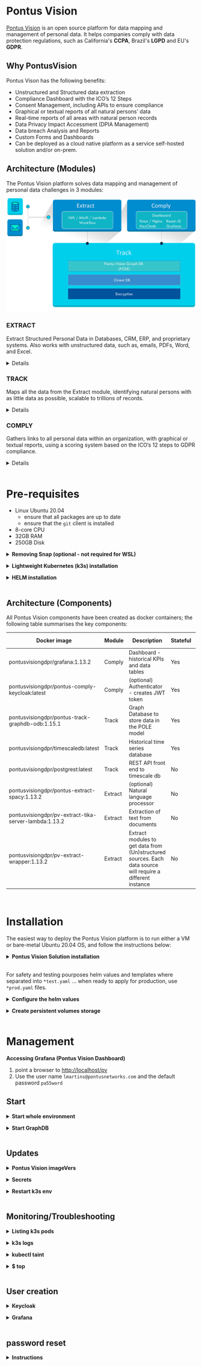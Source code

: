 
# Pontus Vision

[Pontus Vision](https://www.pontusvision.com) is an open source platform for data mapping and management of personal data. It helps companies comply with data protection regulations, such as California's **CCPA**, Brazil's **LGPD** and EU's **GDPR**.

## Why PontusVision
Pontus Vison has the following benefits:

 * Unstructured and Structured data extraction
 * Compliance Dashboard with the ICO’s 12 Steps
 * Consent Management, including APIs to ensure compliance
 * Graphical or textual reports of all natural persons’ data
 * Real-time reports of all areas with natural person records
 * Data Privacy Impact Accessment (DPIA Management)
 * Data breach Analysis and Reports
 * Custom Forms and Dashboards
 * Can be deployed as a cloud native platform as a service self-hosted solution and/or on-prem.

## Architecture (Modules)

The Pontus Vision platform solves data mapping and management of personal data challenges in 3 modules:

![](images-README/arch-components.png)


### EXTRACT

Extract Structured Personal Data in Databases, CRM, ERP, and proprietary systems. Also works with unstructured data, such as, emails, PDFs, Word, and Excel.

<details>

The Pontus Vision platform extracts structured and unstructured data in an automated manner and without interference on daily operations. The solution does not require changes to the customers’ systems, being able to receive large volumes of data from several corporate systems. Connectors for systems not yet supported are easily implemented.

Structured Data: Databases, CRM, ERP and proprietary systems.
Unstructured Data: emails, Microsoft Office documents, PDF files, and others.

</details>

### TRACK

Maps all the data from the Extract module, identifying natural persons with as little data as possible, scalable to trillions of records.
<details>

Our solution maps data by tracking all data sources from the Extract stage, identifying customer data with as little information as possible, using graph databases and natural language processing technologies, supporting trillions of records.

Scalability is extremely important as the number of data on natural persons grows daily, with each customer or staff interaction generating new data.

Pontus Vision is based on the POLE (Person, Object, Location, Event) data model to Track data. This is a model used by the UK Government to associate data with individuals. The POLE model creates relationships between People, Objects, Locations and Events, forming the basis of a robust intelligence structure.
</details>

### COMPLY

Gathers links to all personal data within an organization, with graphical or textual reports, using a scoring system based on the ICO’s 12 steps to GDPR compliance.
<details>

All data is consolidated in a dashboard, for graphical or textual visualization.

The solution gathers links to all personal data within an organization, with graphical or textual reports, using a scoring system based on the ICO’s 12 steps to GDPR compliance.

All forms and reports are managed in real time, showing the areas of the organization that have personal data.
</details>

<br/>

# Pre-requisites
 - Linux Ubuntu 20.04
   - ensure that all packages are up to date
   - ensure that the `git` client is installed 
 - 8-core CPU            
 - 32GB RAM
 - 250GB Disk

 <!--
**<details><summary>Docker 🐳</summary>**

<details><summary>Windows Instructions</summary>

 * [Install Windows WSL2 Ubuntu 20.04](https://docs.microsoft.com/en-us/windows/wsl/install-win10)
 * [Install Windows Docker desktop](https://docs.docker.com/docker-for-windows/install/) 
 * Enable Kubernetes on Docker Desktop:
   * Use WSL Engine: ![](images-README/windows-docker-desktop-settings.jpg)
   * Enable WSL2 Integration: ![](images-README/windows-docker-desktop-wsl-integration.jpg)
   * Enable Kubernetes: ![](images-README/windows-docker-desktop-kubernetes.jpg)

</details> 

<details><summary>MacOS Instructions</summary>
  
 * [Install MacOS Docker Desktop](https://docs.docker.com/docker-for-mac/install/)
 * Enable Kubernetes: ![](images-README/macos-dockerd-k8s.jpg)
 
</details>

<details><summary>Linux Instructions (Ubuntu 20.04)</summary>
  
 * [Install Docker](https://docs.docker.com/engine/install/ubuntu/)
 * [Install Kubernetes](https://kubernetes.io/docs/setup/production-environment/tools/kubeadm/install-kubeadm/)
 * here are instructions from scratch:
```
sudo apt-get update
sudo apt-get install -y apt-transport-https ca-certificates curl
sudo curl -fsSLo /usr/share/keyrings/kubernetes-archive-keyring.gpg https://packages.cloud.google.com/apt/doc/apt-key.gpg
echo "deb [signed-by=/usr/share/keyrings/kubernetes-archive-keyring.gpg] https://apt.kubernetes.io/ kubernetes-xenial main" | sudo tee /etc/apt/sources.list.d/kubernetes.list
sudo apt-get update
sudo apt-get install -y kubelet kubeadm kubectl
sudo apt-mark hold kubelet kubeadm kubectl

cat  <<EOF > /tmp/kubeadm-config.yaml
# kubeadm-config.yaml
kind: ClusterConfiguration
apiVersion: kubeadm.k8s.io/v1beta2  // k8s OR k3s
kubernetesVersion: v1.22.2
---
kind: KubeletConfiguration
apiVersion: kubelet.config.k8s.io/v1beta1  //k8s SHOULDNT be k3s
cgroupDriver: systemd
EOF
#  sudo kubeadm init --pod-network-cidr=

sudo mkdir /etc/docker
cat <<EOF | sudo tee /etc/docker/daemon.json
{
  "exec-opts": ["native.cgroupdriver=systemd"],
  "log-driver": "json-file",
  "log-opts": {
    "max-size": "100m"
  },
  "storage-driver": "overlay2"
}
EOF
sudo systemctl enable docker
sudo systemctl daemon-reload
sudo systemctl restart docker

sudo swapoff -a

cat <<EOF | sudo tee /etc/modules-load.d/containerd.conf
overlay
br_netfilter
EOF

sudo modprobe overlay
sudo modprobe br_netfilter

# Setup required sysctl params, these persist across reboots.
cat <<EOF | sudo tee /etc/sysctl.d/99-kubernetes-cri.conf
net.bridge.bridge-nf-call-iptables  = 1
net.ipv4.ip_forward                 = 1
net.bridge.bridge-nf-call-ip6tables = 1
EOF

# Apply sysctl params without reboot
sudo sysctl --system
```
##### systemd cgroup driver:
  To use the systemd cgroup driver in /etc/containerd/config.toml with runc, set
```
[plugins."io.containerd.grpc.v1.cri".containerd.runtimes.runc]
  ...
  [plugins."io.containerd.grpc.v1.cri".containerd.runtimes.runc.options]
    SystemdCgroup = true
```
If you apply this change make sure to restart containerd again:
```
sudo systemctl restart containerd
```

##### Cluster creation:
```
sudo kubeadm init --config=/tmp/kubeadm-config.yaml
```
If all goes well, you should see something similar to this:
```
Your Kubernetes control-plane has initialized successfully!

To start using your cluster, you need to run the following as a regular user:

  mkdir -p $HOME/.kube
  sudo cp -i /etc/kubernetes/admin.conf $HOME/.kube/config
  sudo chown $(id -u):$(id -g) $HOME/.kube/config

Alternatively, if you are the root user, you can run:

  export KUBECONFIG=/etc/kubernetes/admin.conf

You should now deploy a pod network to the cluster.
Run "kubectl apply -f [podnetwork].yaml" with one of the options listed at:
  https://kubernetes.io/docs/concepts/cluster-administration/addons/

Then you can join any number of worker nodes by running the following on each as root:

kubeadm join 192.xx.xx.xx:6443 --token xxxxx.yyyyyyyyyyyyyy \
        --discovery-token-ca-cert-hash sha256:aaaaaaaaaaaaaaaaaaaaaaaaaaaaaaaaaaaaaaaaaaaaaaaaa
  
```
If running on a single cluster, you may have to run the following commands (to enable the master node and to add a network:
```
mkdir -p $HOME/.kube
sudo cp -i /etc/kubernetes/admin.conf $HOME/.kube/config
sudo chown $(id -u):$(id -g) $HOME/.kube/config

kubectl apply -f  https://docs.projectcalico.org/manifests/calico.yaml
kubectl taint nodes --all node-role.kubernetes.io/master-

```

</details>

</details>

-->

**<details><summary>Removing Snap (optional - not required for WSL)</summary>**
Before the `k3s` installation, remove `Snap` package manager, as it consumes too much CPU on small servers; this can be done by running the following:

```bash
 export SNAP_LIST=$(snap list)
 sudo ls
```

**run the loops below twice; this is NOT A TYPO:**

```bash
for i in ${SNAP_LIST}; do
  sudo snap remove --purge package-name
done

for i in ${SNAP_LIST}; do
  sudo snap remove --purge package-name
done

sudo rm -rf /var/cache/snapd/

sudo apt autoremove --purge snapd gnome-software-plugin-snap

rm -fr ~/snap
sudo apt-mark hold snapd
Update the server:

sudo apt update
sudo apt upgrade -y
sudo apt install git
```

</details>

**<details><summary>Lightweight Kubernetes (k3s) installation</summary>**

K3s is a Lightweight Kubernetes that is easy to install, and uses fewer resources than k8s. For more info follow the [link](https://github.com/k3s-io/k3s/blob/master/README.md).

```bash
mkdir -p ~/work/client/
cd ~/work/client/
curl -sfL https://get.k3s.io | sh -s - --write-kubeconfig-mode 644
```

After running the commands above, add the following to the end of the .bashrc file:

```bash
alias kubectl='k3s kubectl'
source <(kubectl completion bash)
export SCREENDIR=$HOME/.screen
[ -d $SCREENDIR ] || mkdir -p -m 700 $SCREENDIR

complete -C '/usr/local/bin/aws_completer' aws

export PATH=$PATH:~/.local/bin:~/.yarn/bin:/mnt/c/Users/LeonardoMartins/go/bin/:$HOME/go/src/github.com/lexicality/wsl-relay/scripts
#PROMPT_COMMAND='echo -ne "\033k\033\0134\033k${HOSTNAME}[`basename ${PWD}`]\033\0134"'
#PROMPT_COMMAND='printf "\033k%s $\033\\" "${PWD/#$HOME/\~}"'
PS1='\u@\h [\w] \$ '

#if echo $TERM | grep ^screen -q; then
  #PS1='\[\033k\033\\\]'$PS1
#fi
if [[ "$TERM" == screen* ]]; then
  screen_set_window_title () {
	local HPWD="$PWD"
	case $HPWD in
	  $HOME) HPWD="~";;
	  $HOME/*) HPWD="~${HPWD#$HOME}";;
	esac
	printf '\ek%s\e\\' "$HPWD"
  }
  PROMPT_COMMAND="screen_set_window_title; $PROMPT_COMMAND"
fi
export KUBECONFIG=/etc/rancher/k3s/k3s.yaml
export EDITOR=/usr/bin/vi
```

Source the .bashrc above to apply the changes:
```
. ~/.bashrc
```

Run the following (For WSL only):
```
sudo /usr/local/bin/k3s server --write-kubeconfig-mode=644
```

</details>

**<details><summary>HELM installation</summary>**

HELM is a tool that streamlines installing and managing Kubernetes applications. To install it, run the following code:

```bash
curl -fsSL -o get_helm.sh https://raw.githubusercontent.com/helm/helm/main/scripts/get-helm-3
chmod 700 get_helm.sh
./get_helm.sh
```

After installing helm, create the cert-manager namespace and install cert manager; this will enable https certificates to be managed:
```
kubectl create namespace cert-manager
helm install \
  cert-manager jetstack/cert-manager \
  --namespace cert-manager \
  --create-namespace \
  --version v1.6.1 \
  --set installCRDs=true
```
</details>

<br/>

## Architecture (Components)
All Pontus Vision components have been created as docker containers; the following table summarises the key components:


| Docker image                                         |Module   | Description                                     | Stateful            | Image Size | Min Memory |
|------------------------------------------------------|---------|-------------------------------------------------|---------------------|------------|------------|
|  pontusvisiongdpr/grafana:1.13.2                     |Comply   | Dashboard - historical KPIs and data tables     | Yes                 | 140.67MB   | 39MiB      |
|  pontusvisiongdpr/pontus-comply-keycloak:latest      |Comply   | (optional) Authenticator - creates JWT token    | Yes                 | 404MB      | 492MiB     |
|  pontusvisiongdpr/pontus-track-graphdb-odb:1.15.1    |Track    | Graph Database to store data in the POLE model  | Yes                 | 1.04GB     | 4.5GiB     |
|  pontusvisiongdpr/timescaledb:latest                 |Track    | Historical time series database                 | Yes                 | 73MB       | 192MiB     |
|  pontusvisiongdpr/postgrest:latest                   |Track    | REST API front end to timescale db              | No                  | 43MB       | 13MiB      |
|  pontusvisiongdpr/pontus-extract-spacy:1.13.2        |Extract  | (optional) Natural language processor           | No                  | 4.12GB     | 105MiB     |
|  pontusvisiongdpr/pv-extract-tika-server-lambda:1.13.2     |Extract  | Extraction of text from documents               | No                  | 436.2MB    | 255MiB     |
|  pontusvisiongdpr/pv-extract-wrapper:1.13.2          |Extract  | Extract modules to get data from (Un)structured sources. Each data source will require a different instance  | No                  | 223.84 MB  |      23MiB    |

<br/>

# Installation

The easiest way to deploy the Pontus Vision platform is to run either a VM or bare-metal Ubuntu 20.04 OS, and follow the instructions below:

**<details><summary>Pontus Vision Solution installation</summary>**

The helm chart used to configure the Pontus Vision platform exists in this repository. Clone this repository and use either the GDPR or LGPD Demo:

```bash
git clone https://github.com/pontus-vision/pontus-vision.git
cd pontus-vision/k3s
```

GDPR folder: `cd pv-gdpr`

LGPD folder: `cd pv-lgpd`

## Secret Files
This demo uses Kubernetes secrets to store various sensitive passwords and credentials. You'll need to create your own, but to get you started, we have created a tar file with sample formats located at root `~/pontus-vision`.

You can download the file [here](/sample-secrets.tar.gz).

To extract the secrets run:
```
sudo tar xzvf sample-secrets.tar.gz
```
<!--
That should produce a directory structure similar to this:
```
secrets/
├── env
│   ├── pontus-grafana
│   │   └── GF_PATHS_CONFIG
│   ├── pontus-graphdb
│   │   ├── AWS_ACCESS_KEY_ID
│   │   ├── AWS_SECRET_ACCESS_KEY
│   │   └── ORIENTDB_ROOT_PASSWORD
│   ├── pontus-postgrest
│   │   ├── PGRST_DB_ANON_ROLE
│   │   └── PGRST_DB_URI
│   └── pontus-timescaledb
│       ├── POSTGRES_PASSWORD
│       └── POSTGRES_USER
├── google-creds-json
├── mapping-salesforce-graph
├── office-365-auth-client-id
├── office-365-auth-client-secret
├── office-365-auth-tenant-id
├── s3-creds
├── salesforce-client-id
├── salesforce-client-secret
├── salesforce-password
├── salesforce-username
├── watson-password
└── watson-user-name
```
### env/pontus-grafana/GF_PATHS_CONFIG
Path to the grafana configuration file
```
/etc/grafana/grafana-pontus.ini
```


### env/pontus-graphdb/AWS_ACCESS_KEY_ID
AWS ACCESS KEY Used to pull graphdb information from S3 buckets from the graph database
 
### env/pontus-graphdb/AWS_SECRET_ACCESS_KEY
AWS SECRET KEY Used to pull graphdb information from S3 buckets from the graph database

### env/pontus-graphdb/ORIENTDB_ROOT_PASSWORD
Master password file for orient db
```
admin
```

### env/pontus-postgrest/PGRST_DB_ANON_ROLE
Role used to connect from postgrest to postgres (used to store time series data)
```
postgres
```

### env/pontus-postgrest/PGRST_DB_URI
```
postgres://postgres:mysecretpassword@pontus-timescaledb:5432/dtm
```

### env/pontus-timescaledb/POSTGRES_PASSWORD
```
mysecretpassword
```

### env/pontus-timescaledb/POSTGRES_USER
```
postgres
```

### google-creds-json
This file has the credentials required for Google's NLP Engine

Here is a sample content:
```json
{ "type": "service_account", "project_id": "<PROJID_GOES_HERE>", "private_key_id": "<PRIV_KEY_ID_GOES_HERE>", "private_key": "-----BEGIN PRIVATE KEY-----\nPLEASE_ADD_YOUR_PRIVATE_KEY_HERE\n-----END PRIVATE KEY-----\n", "client_email": "<some.email.com>", "client_id": "<CLIENT_ID_GOES_HERE>", "auth_uri": "https://accounts.google.com/o/oauth2/auth", "token_uri": "https://accounts.google.com/o/oauth2/token", "auth_provider_x509_cert_url": "https://www.googleapis.com/oauth2/v1/certs", "client_x509_cert_url": "https://www.googleapis.com/robot/v1/metadata/x509/<ADD_YOUR_DETAILS_HERE>" }
```

### mapping-salesforce-graph
This file has the POLE mappings for Salesforce; note that this may also be added in-situ in the NiFi workflow, or stored in S3.
Here is a sample content:
```json
{ "updatereq": { "vertices": [ { "label": "Person.Natural", "props": [ { "name": "Person.Natural.Full_Name", "val": "${pg_FirstName?.toUpperCase()?.trim()} ${pg_LastName?.toUpperCase()?.trim()}", "predicate": "eq", "mandatoryInSearch": true }, { "name": "Person.Natural.Full_Name_fuzzy", "val": "${pg_FirstName?.toUpperCase()?.trim()} ${pg_LastName?.toUpperCase()?.trim()}", "excludeFromSearch": true }, { "name": "Person.Natural.Last_Name", "val": "${pg_LastName?.toUpperCase()?.trim()}", "excludeFromSubsequenceSearch": true }, { "name": "Person.Natural.Date_Of_Birth", "val": "${pg_Birthdate?:'1666-01-01'}", "type": "java.util.Date", "mandatoryInSearch": false, "excludeFromSubsequenceSearch": true }, { "name": "Person.Natural.Title", "val": "${pg_Salutation?:''}", "excludeFromSearch": true }, { "name": "Person.Natural.Nationality", "val": "${pg_MailingCountry?:'Unknown'}", "excludeFromSearch": true }, { "name": "Person.Natural.Customer_ID", "val": "${pg_Id}", "mandatoryInSearch": true }, { "name": "Person.Natural.Gender", "val": "Unknown", "mandatoryInSearch": false, "excludeFromSubsequenceSearch": true } ] }, { "label": "Location.Address", "props": [ { "name": "Location.Address.Full_Address", "val": "${ ( (pg_MailingStreet?:'')+ '\\\\n' + (pg_MailingCity?:'') + '\\\\n' + (pg_MailingState?:'') + '\\\\n' + (pg_MailingCountry?:'')).replaceAll('\\\\n', ' ') }", "mandatoryInSearch": true }, { "name": "Location.Address.parser", "val": "${ ( (pg_MailingStreet?:'')+ '\\\\n' + (pg_MailingCity?:'') + '\\\\n' + (pg_MailingState?:'') + '\\\\n' + (pg_MailingCountry?:'')).replaceAll('\\\\n', ' ') }", "excludeFromSearch": true, "type": "com.pontusvision.utils.LocationAddress" }, { "name": "Location.Address.Post_Code", "val": "${com.pontusvision.utils.PostCode.format(pg_MailingPostalCode)}", "excludeFromSearch": true } ] }, { "label": "Object.Email_Address", "props": [ { "name": "Object.Email_Address.Email", "val": "${pg_Email}", "mandatoryInSearch": true } ] }, { "label": "Object.Phone_Number", "props": [ { "name": "Object.Phone_Number.Raw", "val": "${pg_Phone}", "mandatoryInSearch": false }, { "name": "Object.Phone_Number.Type", "val": "Work", "excludeFromSubsequenceSearch": true }, { "name": "Object.Phone_Number.Numbers_Only", "val": "${(pg_Phone?.replaceAll('[^0-9]', '')?:'00000000')}", "excludeFromSearch": true, "type":"[Ljava.lang.String;" }, { "name": "Object.Phone_Number.Last_7_Digits", "val": "${(((pg_Phone?.replaceAll('[^0-9]', ''))?:'0000000')[-7..-1])}", "mandatoryInSearch": true, "type":"[Ljava.lang.String;" } ] }, { "label": "Object.Data_Source", "props": [ { "name": "Object.Data_Source.Name", "val": "salesforce.com", "mandatoryInSearch": true, "excludeFromUpdate": true } ] }, { "label": "Event.Group_Ingestion", "props": [ { "name": "Event.Group_Ingestion.Metadata_Start_Date", "val": "${pg_currDate}", "mandatoryInSearch": true, "excludeFromSearch": false, "type": "java.util.Date" }, { "name": "Event.Group_Ingestion.Metadata_End_Date", "val": "${new Date()}", "excludeFromSearch": true, "type": "java.util.Date" }, { "name": "Event.Group_Ingestion.Type", "val": "Marketing Email System", "excludeFromSearch": true }, { "name": "Event.Group_Ingestion.Operation", "val": "Structured Data Insertion", "excludeFromSearch": true } ] }, { "label": "Event.Ingestion", "props": [ { "name": "Event.Ingestion.Type", "val": "Marketing Email System", "excludeFromSearch": true }, { "name": "Event.Ingestion.Operation", "val": "Structured Data Insertion", "excludeFromSearch": true }, { "name": "Event.Ingestion.Domain_b64", "val": "${original_request?.bytes?.encodeBase64()?.toString()}", "excludeFromSearch": true }, { "name": "Event.Ingestion.Metadata_Create_Date", "val": "${new Date()}", "excludeFromSearch": true, "type": "java.util.Date" } ] } ], "edges": [ { "label": "Uses_Email", "fromVertexLabel": "Person.Natural", "toVertexLabel": "Object.Email_Address" }, { "label": "Has_Phone", "fromVertexLabel": "Person.Natural", "toVertexLabel": "Object.Home_Phone_Number" }, { "label": "Has_Phone", "fromVertexLabel": "Person.Natural", "toVertexLabel": "Object.Phone_Number" }, { "label": "Lives", "fromVertexLabel": "Person.Natural", "toVertexLabel": "Location.Address" }, { "label": "Has_Policy", "fromVertexLabel": "Person.Natural", "toVertexLabel": "Object.Phone_Number" }, { "label": "Has_Ingestion_Event", "fromVertexLabel": "Person.Natural", "toVertexLabel": "Event.Ingestion" }, { "label": "Has_Ingestion_Event", "fromVertexLabel": "Event.Group_Ingestion", "toVertexLabel": "Event.Ingestion" }, { "label": "Has_Ingestion_Event", "toVertexLabel": "Event.Group_Ingestion", "fromVertexLabel": "Object.Data_Source" } ] } }
```
### office-365-auth-client-id
This file has the Office 365 auth client id; the format is typically just a GUID.
Here is a sample content:
```
12345678-90ab-cdef-0123-456789abcdef
```

### office-365-auth-client-secret
This file has the Office 365 auth client secret; the format has randomly generated strings
Here is a sample content:
```
Aasdf888^%8>73321;;123k4k123k415k123
```
### office-365-auth-tenant-id
This file has the Office 365 auth tenant id; the format is typically just a GUID.
Here is a sample content:
```
87654321-90ab-cdef-0123-456789abcdef
```
### s3-creds
This file has the credentials to connect to AWS S3 Buckets
Here is a sample content:
```
aws_access_key = AKIAQQQQQQQQQQQQQQQQ
aws_secret_key = cccccccccccccccccccccccccccccccccccccccc
#assumed_role = True
#assumed_role_arn = arn:aws:iam::012345678901:role/orientdb-role
aws_access_key_id = AKIAQQQQQQQQQQQQQQQQ
aws_secret_access_key = cccccccccccccccccccccccccccccccccccccccc
accessKey=AKIAQQQQQQQQQQQQQQQQ
secretKey=cccccccccccccccccccccccccccccccccccccccc
```
### salesforce-client-id
This file has the Salesforce alphanumeric API client id
Here is a sample content:
```
00000000000000000000000000000000000.abcdefghijklmnopqrstuvwzyzABCDEFGHIJKLMNOPQRSTUVW
```
### salesforce-client-secret
This file has the Salesforce HEX API client secret
Here is a sample content:
```
01234567890DEADBEE01234567890DEADBEE01234567890DEADBEEFFF0123456
```
### salesforce-password
This file has the Salesforce API's alphanumeric password
Here is a sample content:
```
passwordpasswordpassword123456789
```
### salesforce-username
This file has the Salesforce API's user name (typically an e-mail address)
Here is a sample content:
```
my@email.com
```
### watson-password
This file has the IBM Watson API Password (typically an alpha-numeric random string)
Here is a sample content:
```
dfghjkl32j3
```

### watson-user-name
This file has the IBM Watson API User Name (typically a GUID)
Here is a sample content:
```
87654321-90ab-cdef-0123-456789abcdef
```
-->

**Edit the secret Files structure**

That should produce a directory structure similar to the one below. Secrets located inside the `env/` folder should not be modified, only add your secrets to the main folder `secrets/`.

```
k3s/secrets/
├── CRM-api-key
├── CRM-json
├── ERP-api-key
├── env
│   ├── pontus-grafana
│   │   └── GF_PATHS_CONFIG
│   ├── pontus-graphdb
│   │   ├── AWS_ACCESS_KEY_ID
│   │   ├── AWS_SECRET_ACCESS_KEY
│   │   └── ORIENTDB_ROOT_PASSWORD
│   ├── pontus-postgrest
│   │   ├── PGRST_DB_ANON_ROLE
│   │   └── PGRST_DB_URI
│   └── pontus-timescaledb
│       ├── POSTGRES_PASSWORD
│       └── POSTGRES_USER
├── google-json
└── microsoft-json
```

<details><summary>CRM-api-key</summary>

This token is used to grant access to CRM's data. For more information on how to get this value, please contact DPO.

**Format**: one-line text.

</details>

<details><summary>CRM-json</summary>

This json contains CRM's user key. For more information on how to get this value, please contact DPO.

**Json format:**

```json
{
  "secrets": {
    "crm": {
      "User-Key": "**************************************************************"
    }
  }
}
```

</details>

<details><summary>ERP-api-key</summary>

This token is used to grant access to ERP's data. For more information on how to get this value, please contact IT.

**Format**: one-line text.

</details>

<details><summary>env/pontus-grafana/GF_PATHS_CONFIG</summary>

**Description:**

Path to the grafana configuration file.

**Default:** 
```
/etc/grafana/grafana-pontus.ini
```
</details>

<details><summary>env/pontus-graphdb/ORIENTDB_ROOT_PASSWORD</summary>

**Description:**
	
Master password file for orient db.

**Default:**
```
admin
```
</details>

<details><summary> env/pontus-postgrest/PGRST_DB_ANON_ROLE </summary>

**Description:**
	
Role used to connect from postgrest to postgres (used to store time series data).

**Default:**
```
postgres
```
</details>

<details><summary> env/pontus-postgrest/PGRST_DB_URI</summary>

**Description:**
	
URI used for Postgrest to talk to TimescaleDB. Make sure that the password matches env/pontus-timescaledb/POSTGRES_PASSWORD.

**Default:**
```
postgres://postgres:mysecretpassword@pontus-timescaledb:5432/dtm
```
</details>

<details><summary> env/pontus-timescaledb/POSTGRES_PASSWORD</summary>

**Description:**
	
TimescaleDB's admin password.

**Default:**
```
mysecretpassword
```
</details>

<details><summary> env/pontus-timescaledb/POSTGRES_USER</summary>

**Description:**
	
TimescaleDB's admin username.

**Default:**
```
postgres
```

</details>

<details><summary>google-json</summary>

This json has Google's secrets for connection. For more information on how to get those values, please contact IT.

**Json format:**

```json
{
  "secrets": {
    "google": {
      "X-SNY-API-AppKey": "xxxxxxxxxxxxx",
      "X-SNY-API-AppToken": "yyyyyyyyyyyyyyyyyyyyyyyy"
    }
  }
}
```

</details>

<details><summary>microsoft-json</summary>

This json holds credentials to access the company's Microsoft account and its stored data.

**Json format:**

```json
{
  "clientId": "xxxxxxxxxxxxxxxxxxxxxxxxxxxxxxxxx",
  "clientSecret": "yyyyyyyyyyyyyyyyyyyyyyyyyyyyyyyyyyyy",
  "tenantId": "zzzzzzzzzzzzzzzzzzzzzzzzzzzzz"
}
```

Here's the instructions on how to get those credentials.

#### Azure API keys instructions:

![alt text](/images-README/azure-1.jpg)
![alt text](/images-README/azure-2.jpg)
![alt text](/images-README/azure-3.jpg)
![alt text](/images-README/azure-4.jpg)
![alt text](/images-README/azure-5.jpg)


</details>

</details>

<br/>

For safety and testing pourposes helm values and templates where separated into `*test.yaml` ... when ready to apply for production, use `*prod.yaml` files.

**<details><summary>Configure the helm values</summary>**

The values files `pontus-vision/k3s/helm/values-prod.yaml` and `pontus-vision/k3s/helm/values-test.yaml` have configuration details that vary from environment to environment. Here's an example:

```yaml
# Default values for pv-gdpr.
# This is a YAML-formatted file.


pvvals:
  imageVers:
    graphdb: 1.15.1
  storagePath: "~/storage" # make sure to pass the exact path (Create persistent volumes storage section)
  hostname: "<hostname>"
  ErpUrlPrefix: "https://xxxxxxxxxxxxxxxxxxxxxxxxxxxxxxxxxxxxxx"
  # to get the keycloak public key, do an HTTP GET to the following URL: https://<hostname>/auth/realms/pontus
  keycloakPubKey: "******************************************"

  # Declare variables to be passed into your templates. Then you can use them on templates/ files with the handlebars syntax, e.g. {{ .Values.pvvals.storagePath }}
  
```
</details>

**<details><summary>Create persistent volumes storage</summary>**

This step is important to ensure k3s data is kept by using **persistent volumes**. To do so, please create a directory structure similar to the following:

```
~/storage
├── db
├── extract
│   ├── CRM
│   ├── ERP
│   ├── email
│   ├── google
│   │   ├── meetings
│   │   ├── policies
│   │   ├── privacy-docs
│   │   ├── privacy-notice
│   │   ├── risk
│   │   ├── risk-mitigations
│   │   └── treinamentos
│   └── microsoft
│       ├── data-breaches
│       ├── dsar
│       ├── fontes-de-dados
│       ├── legal-actions
│       └── mapeamentos
├── grafana
├── keycloak
└── timescaledb
```

Make sure that the value for the `storagePath` key @ `pontus-vision/k3s/helm/values-prod.yaml` and `pontus-vision/k3s/helm/values-test.yaml` is the root of the directory structure above.	
Here is a set of commands that can create this structure if the value of `storagePath` is set to `~/storage`:
	
```bash
mkdir ~/storage
cd ~/storage
mkdir -p extract/email \
	  extract/CRM \
	  extract/ERP \
  	extract/microsoft/data-breaches \
  	extract/microsoft/dsar \
  	extract/microsoft/fontes-de-dados \
  	extract/microsoft/legal-actions \
  	extract/microsoft/mapeamentos \
  	extract/google/meetings \
  	extract/google/policies \
  	extract/google/privacy-docs \
  	extract/google/privacy-notice \
  	extract/google/risk \
  	extract/google/risk-mitigations \
  	extract/google/treinamentos \
	db \
	grafana \
	keycloak \
	timescaledb
```	

</details>

<br/>

# Management


**Accessing Grafana (Pontus Vision Dashboard)**

1. point a browser to [http://localhost/pv](http://localhost/pv)
2. Use the user name `lmartins@pontusnetworks.com` and the default password `pa55word`

## Start

**<details><summary>Start whole environment</summary>**

Run the start-env-xxx.sh script:

```
./start-env-prod.sh
```
or 
```
./start-env-test.sh
```
</details>

**<details><summary>Start GraphDB</summary>**

Run the start-graph-xxx.sh script:

```
./start-graph-prod.sh
```
or

```
./start-graph-test.sh
```

</details>

<br/>

## Updates

<!-- ### PV cronjob container's Versions

Make sure to always have the `:latest` container cronjob running, copy the below to `crontab -e`:

```
00 00 * * * git pull
00 01 * * * env -i helm tamplate
```  
-->

**<details><summary>Pontus Vision imageVers</summary>**

Pontus Vision is constantly upgrading and updating its container images to keep up with the latest tech and security patches. To change versions simply change the `imageVers` value @ `pontus-vision/k3s/helm/values-prod.yaml` and `pontus-vision/k3s/helm/values-test.yaml` then restart k3s env (look bellow @ **Restart k3s env** section).

**Json File**:

```yaml
pvvals:
  imageVers:
    graphdb: 1.15.1 #
    grafana: 1.13.2 #
    # container: M.m.p
    # etc.
  storagePath: "~/storage" # make sure to pass the exact path (Create persistent volumes storage section)
  hostname: "<hostname>"
  ErpUrlPrefix: "https://xxxxxxxxxxxxxxxxxxxxxxxxxxxxxxxxxxxx"
  # to get the keycloak public key, do an HTTP GET to the following URL: https1://<hostname>/auth/realms/pontus
  keycloakPubKey: "******************************************"

  # Declare variables to be passed into your templates. Then you can use them on templates/ files with the handlebars syntax, e.g. {{ .Values.pvvals.storagePath }}
  
```

</details>

**<details><summary>Secrets</summary>**

To update any secrets or credentials, go to the `pontus-vision/k3s/secrets` folder, update the relevant files, and run  `./start-env-prod.sh` to update the secrets's values.

</details>

**<details><summary>Restart k3s env</summary>**

#### Shutting down

To stop the whole environment, run the following command: 
```
./stop-env.sh 
```

#### Starting up

To start the whole environment, run the following command:

```
./start-env-prod.sh
```

</details>

<br/>

## Monitoring/Troubleshooting

**<details><summary>Listing k3s pods</summary>**

To do so type `$ kubectl get pods` then a tab table alike is displayed:


```
NAME                                                       READY   STATUS              RESTARTS   AGE  
svclb-pontus-grafana-t9m6w                                 1/1     Running             0          91m  
svclb-pontus-gdpr-2jx9g                                    1/1     Running             0          91m  
pontus-gdpr                                                1/1     Running             0          91m  
pontus-grafana                                             1/1     Running             0          91m  
pontus-comply-keycloak                                     1/1     Running             0          91m  
pv-extract-tika-server                                     1/1     Running             0          91m  
pontus-timescaledb                                         1/1     Running             0          91m  
pontus-postgrest                                           1/1     Running             0          91m  
spacyapi                                                   1/1     Running             0          91m  
graphdb-nifi                                               1/1     Running             0          91m  
pv-extract-kpi-27382396--1-9ftkf                           0/1     Completed           0          6m42s
pv-extract-microsoft-dsar-27382401--1-drgw5                0/1     ContainerCreating   0          115s 
pv-extract-microsoft-data-breaches-27382399--1-nr9nr       0/1     Completed           0          3m49s
pv-extract-google-risk-27382399--1-mvbst                   0/1     Completed           0          3m23s
pv-extract-crm-27382399--1-49r4x                           0/1     Completed           0          3m18s    
pv-extract-google-risk-27382401--1-hndt9                   0/1     ContainerCreating   0          73s  
pv-extract-microsoft-fontes-de-dados-27382399--1-drmnh     0/1     Completed           0          3m7s 
pv-extract-microsoft-mapeamentos-27382402--1-rt6wq         0/1     ContainerCreating   0          38s  
pv-extract-erp-27382400--1-j6zp9                           0/1     Completed           0          2m44s
pv-extract-kpi-27382400--1-2hcl8                           1/1     Running             0          2m36s
pv-extract-google-risk-mitigations-27382400--1-nmfcc       0/1     Completed           0          2m35s
pv-extract-google-treinamentos-27382400--1-gr6gk           0/1     Completed           0          2m29s
pv-extract-google-policies-27382402--1-9j4tg               0/1     ContainerCreating   0          12s  
```

</details>

**<details><summary>k3s logs</summary>**

To get a specific pod's log run:

```
kubectl logs [-f] <NAME> [--tail]
```

To follow the logging, toggle flag `-f`. And to show the most recent logs use the flag `--tail` passing the number. For example:

```
$ kubectl logs graphdb-nifi --tail=10

failed to find translation conf/i18n_pt_translation.json: Data Procedures Per Data Source
failed to find translation conf/i18n_pt_translation.json: RH03 (colaboradora Andreza) e RH04 (colaboradora Paula)
failed to find translation conf/i18n_pt_translation.json: Data Procedures Per Data Source
failed to find translation conf/i18n_pt_translation.json: (Local?)
failed to find translation conf/i18n_pt_translation.json: Data Procedures Per Data Source
failed to find translation conf/i18n_pt_translation.json: (verificar qual caminho)
failed to find translation conf/i18n_pt_translation.json: Data Procedures Per Data Source
NLP searching for matches for 12 names, 0 cpfs, 0 emails in file null
NLP found 0 graph person matches on cust id or name from file null
Failed to find any NLP events for file null
```

</details>

**<details><summary>kubectl taint</summary>**

**Taints** allow a node to repel a set of pods, but this can prevent some pods from running. For more information click this [link](https://kubernetes.io/docs/concepts/scheduling-eviction/taint-and-toleration/)

If you get an **ERROR** like the one marked in the image, when running `$ kubectl describe pods <pod name>` : 

![alt text](/images-README/k3s-taint-1.png)

OR, when running `$ kubectl describe nodes <node name>` the **Taints** section is different than `<none>`:

![alt text](/images-README/k3s-taint-2.png)

Then copy the Taints that were shown for the specific node and run the following command to **untain** each one of them:

```
kubectl taint nodes <node name> [Taint]-
```

For example:

![alt text](/images-README/k3s-taint-3.png)

</details>

**<details><summary>$ top</summary>**

To display Linux processes use the command `top`. Then press number `1` to toggle the CPU's cores, something alike will show:

```
$ top (then press 1)

top - 20:55:32 up 6 days,  2:55,  9 users,  load average: 21.22, 18.36, 17.10     
Tasks: 582 total,   2 running, 580 sleeping,   0 stopped,   0 zombie              
%Cpu0  : 90.3 us,  9.4 sy,  0.0 ni,  0.0 id,  0.0 wa,  0.0 hi,  0.3 si,  0.0 st   
%Cpu1  : 91.6 us,  7.8 sy,  0.0 ni,  0.0 id,  0.0 wa,  0.0 hi,  0.6 si,  0.0 st   
%Cpu2  : 86.6 us, 12.4 sy,  0.0 ni,  0.3 id,  0.7 wa,  0.0 hi,  0.0 si,  0.0 st   
%Cpu3  : 93.2 us,  6.1 sy,  0.0 ni,  0.0 id,  0.6 wa,  0.0 hi,  0.0 si,  0.0 st   
MiB Mem :  28373.9 total,   1409.1 free,  12102.7 used,  14862.0 buff/cache       
MiB Swap:   2048.0 total,   2045.9 free,      2.1 used.  15652.1 avail Mem        
                                                                                  
    PID USER      PR  NI    VIRT    RES    SHR S  %CPU  %MEM     TIME+ COMMAND    
2303232 cbrandao  20   0  155568  94308   9132 R 200.7   0.3   0:22.38 tesseract  
1818371 root      20   0 4230816   1.8g 816244 S 105.3   6.3   3244:11 containerd 
1573465 cbrandao  20   0   30.0g   4.3g  23804 S  38.5  15.4 426:41.78 java       
1818293 root      20   0 2111024   1.0g 108884 S  30.3   3.8   2609:02 k3s-server 
2303370 cbrandao  20   0  904248  64648  31440 S   4.3   0.2   0:01.43 node       
```

<!-- **us** - Time spent in user space
**sy** - Time spent in kernel space
**ni** - Time spent running niced user processes (User defined priority)
**id** - Time spent in idle operations -->
Pay special attention to `wa` (Time spent on waiting I/O), the lower the better!
<!-- **hi** - Time spent handling hardware interrupt routines. (Whenever a peripheral unit want attention form the CPU, it literally pulls a line, to signal the CPU to service it)
**si** - Time spent handling software interrupt routines. (a piece of code, calls an interrupt routine...)
**st** - Time spent on involuntary waits by virtual cpu while hypervisor is servicing another processor (stolen from a virtual machine) -->

</details>

<br/>

## User creation

**<details><summary>Keycloak</summary>**

Keycloak is an open source software product used with Pontus Vision solutions to allow single sign-on with Identity and Access Management. 

To be able to add/update/change users on Keycloak, one needs to login as a **Super User**. To do so, go to the following link => [https://$HOSTNAME/auth/](https://$HOSTNAME/auth/) and authenticate with admin default credential **username:admin/password:admin**.

Here's some screenshots steps on how to create a new user:

![alt text](/images-README/keycloak-a.png)

> When you access the link for the first time, the browser will warn that the connection isn't private, just ignore it and click on **Advanced**.

![alt text](/images-README/keycloak-b.png)

> Then click on **Proceed(Continue) to $HOSTNAME**.

![alt text](/images-README/keycloak-1.png)

> This is Keycloak's home page. Click on **Administration Console**.

![alt text](/images-README/keycloak-2.png)

> Enter the default credentials and click **Sign in**.

![alt text](/images-README/keycloak-c.png)

> At the main panel, locate **Users** under **Manage** on the left menu.

![alt text](/images-README/keycloak-3.png)

> On the far right, click **Add user**.

![alt text](/images-README/keycloak-5.png)

> Fill in the fields (the mandatory at least) \**ID is auto incremented*. You can also add **User actions**.

![alt text](/images-README/keycloak-6.png)

> Finally, click on **Save**.

</details>

**<details><summary>Grafana</summary>**

Grafana is a multi-platform open source analytics and interactive visualization web application. Connected with Pontus Vision's product, provides charts, graphs, and alerts on the web.

The same **Super User** privilege is needed here ...go to the main login page [https://$HOSTNAME/pv](https://$HOSTNAME/pv) and enter the admin credentials sent by your administrator.

Here's some screenshots steps on how to create a new user:

![alt text](/images-README/keycloak-a.png)

> When you access the link for the first time, the browser will warn that the connection isn't private, just ignore it and click on **Advanced**.

![alt text](/images-README/keycloak-b.png)

> Then click on **Proceed(Continue) to $HOSTNAME**.

![alt text](/images-README/grafana-1.png)

> Enter the admin credentials then click **Sign in**.

![alt text](/images-README/grafana-2.png)

> Grafana's main page is as shown. Locate the **Shield** icon (Server Admin), under it, click on **Users**.

![alt text](/images-README/grafana-3.png)

> A table containing all registered Uers wil appear. On the upper right corner, click on the blue **New user** button.

![alt text](/images-README/grafana-4.png)

> Fill in the fields (mandatory at least), then click the blue **Create user** button.

![alt text](/images-README/grafana-5.png)

> By clicking on the newly created user you can edit its Information, Permissions, Organisations it belongs and open Sessions.

![alt text](/images-README/grafana-6.png)

> To change a User's role in an Organisation, click on **Change role** *(Under Organisations)*, choose the role from the drop-down menu, then click **Save**.

</details>

<br/>

## password reset

**<details><summary>Instructions</summary>**

To reset a user's password, one only needs to change it using Keycloak single sign-on and access management. Go to the following link => [https://$HOSTNAME/auth/](https://$HOSTNAME/auth/) and authenticate with admin default credential **username:admin/password:admin**.

Here's some screenshots steps on how to reset a user's password:

![alt text](/images-README/keycloak-a.png)

> When you access the link for the first time, the browser will warn that the connection isn't private, just ignore it and click on **Advanced**.

![alt text](/images-README/keycloak-b.png)

> Then click on **Proceed(Continue) to $HOSTNAME**.

![alt text](/images-README/keycloak-1.png)

> This is Keycloak's home page. Click on **Administration Console**.

![alt text](/images-README/keycloak-2.png)

> Enter the default credentials and click **Sign in**.

![alt text](/images-README/keycloak-c.png)

> At the main panel, locate **Users** under **Manage** on the left menu.

![alt text](/images-README/keycloak-4.png)

> Click on **View all users** next to the search bar. Then a table containing all registered users will show. On the **Actions** column click on **Edit**.

![alt text](/images-README/pass-reset-1.png)

> Change the upper tab to **Credentials**. Then under **Reset Password** type the new password.

![alt text](/images-README/pass-reset-2.png)

> You can toggle the **Temporary** button, to force the user to change the password once he logs in for the first time.

![alt text](/images-README/pass-reset-3.png)

> Then click the **Reset Password** button. A popup will show to confirm the change. Click the red **Reset password** button.

![alt text](/images-README/pass-reset-4.png)

> After loading, the page will reload and a green popup will appear with the message **Success**.

</details>
